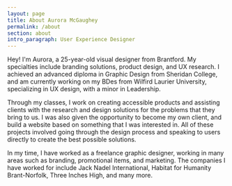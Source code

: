 ```yaml
---
layout: page
title: About Aurora McGaughey
permalink: /about
section: about
intro_paragraph: User Experience Designer
---
```

Hey! I'm Aurora, a 25-year-old visual designer from Brantford. My specialties include branding solutions, product design, and UX research. I achieved an advanced diploma in Graphic Design from Sheridan College, and am currently working on my BDes from Wilfird Laurier University, specializing in UX design, with a minor in Leadership.

Through my classes, I work on creating accessible products and assisting clients with the research and design solutions for the problems that they bring to us. I was also given the opportunity to become my own client, and build a website based on something that I was interested in. All of these projects involved going through the design process and speaking to users directly to create the best possible solutions.

In my time, I have worked as a freelance graphic designer, working in many areas such as branding, promotional items, and marketing. The companies I have worked for include Jack Nadel International, Habitat for Humanity Brant-Norfolk, Three Inches High, and many more.
